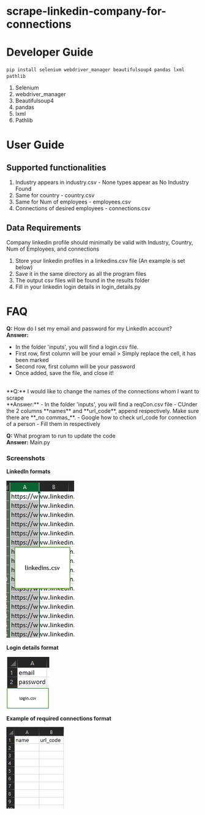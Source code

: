 # scrape-linkedin-company-for-connections

# Developer Guide
`pip install selenium webdriver_manager beautifulsoup4 pandas lxml pathlib`

1. Selenium 
2. webdriver_manager
3. Beautifulsoup4
4. pandas
5. lxml
6. Pathlib

# User Guide

## Supported functionalities
1. Industry appears in industry.csv - None types appear as No Industry Found
2. Same for country - country.csv
3. Same for Num of employees - employees.csv
4. Connections of desired employees - connections.csv

## Data Requirements
Company linkedin profile should minimally be valid with Industry, Country, Num of Employees, and connections

1. Store your linkedin profiles in a linkedins.csv file (An example is set below)
2. Save it in the same directory as all the program files
3. The output csv files will be found in the results folder
4. Fill in your linkedin login details in login_details.py

# FAQ
**Q:** How do I set my email and password for my LinkedIn account? <br />
**Answer:** 
- In the folder 'inputs', you will find a login.csv file. 
- First row, first column will be your email > Simply replace the cell, it has been marked
- Second row, first column will be your password
- Once added, save the file, and close it!
<br/>
**Q:** I would like to change the names of the connections whom I want to scrape <br />
**Answer:** 
- In the folder 'inputs', you will find a reqCon.csv file
- CUnder the 2 columns **names** and **url_code**, append respectively. Make sure there are **_no commas_**.
- Google how to check url_code for connection of a person
- Fill them in respectively


**Q:** What program to run to update the code <br />
**Answer:**   Main.py




### Screenshots
**LinkedIn formats**

<img src='screenshots/linkedinsformat.png' >

**Login details format**

<img src='screenshots/logindetailsformat.png' >

**Example of required connections format**

<img src='screenshots/reqconexample.png' >

